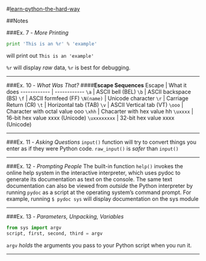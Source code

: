 #[learn-python-the-hard-way](http://learnpythonthehardway.org/book)

##Notes

###Ex. 7 - *More Printing*
```python
print 'This is an %r' % 'example'
```
will print out 
`This is an 'example'`

`%r` will display *raw* data, `%r` is best for debugging.

---

###Ex. 10 - *What Was That?*
####**Escape Sequences**
Escape       | What it does
------------ | ------------
`\a`         | ASCII bell (BEL)
`\b`         | ASCII backspace (BS)
`\f`         | ASCII formfeed (FF)
`\N(name)`   | Unicode character
`\r`         | Carriage Return (CR)
`\t`         | Horizontal tab (TAB)
`\v`         | ASCII Vertical tab (VT)
`\ooo`       | Character with octal value ooo
`\xhh`       | Chacarter with hex value hh
`\uxxxx`     | 16-bit hex value xxxx (Unicode)
`\uxxxxxxxx` | 32-bit hex value xxxx (Unicode)

---

###Ex. 11 - *Asking Questions*
`input()` function will try to convert things you enter as if they were Python code.
`raw_input()` is *safer* than `input()`

---

###Ex. 12 - *Prompting People*
The built-in function `help()` invokes the online help system in the interactive interpreter, which uses pydoc to generate its documentation as text on the console. 
The same text documentation can also be viewed from *outside* the Python interpreter by running `pydoc` as a script at the operating system’s command prompt. 
For example, running
`$ pydoc sys`
will display documentation on the sys module

---

###Ex. 13 - *Parameters, Unpacking, Variables*
```python
from sys import argv
script, first, second, third = argv
```
`argv` *holds* the arguments you pass to your Python script when you run it.

---

